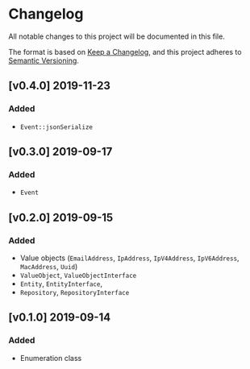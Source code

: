 # Changelog
All notable changes to this project will be documented in this file.

The format is based on [Keep a Changelog](https://keepachangelog.com/en/1.0.0/),
and this project adheres to [Semantic Versioning](https://semver.org/spec/v2.0.0.html).

## [v0.4.0] 2019-11-23
### Added
- ```Event::jsonSerialize```

## [v0.3.0] 2019-09-17
### Added
- ```Event```

## [v0.2.0] 2019-09-15
### Added
- Value objects (```EmailAddress```, ```IpAddress```, ```IpV4Address```, ```IpV6Address```, ```MacAddress```, ```Uuid```)
- ```ValueObject```, ```ValueObjectInterface```
- ```Entity```, ```EntityInterface```, 
- ```Repository```, ```RepositoryInterface```

## [v0.1.0] 2019-09-14
### Added
- Enumeration class

